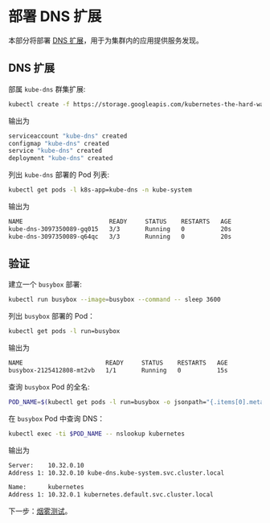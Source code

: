 # 部署 DNS 扩展

本部分将部署 [DNS 扩展](https://kubernetes.io/docs/concepts/services-networking/dns-pod-service/)，用于为集群内的应用提供服务发现。

## DNS 扩展

部属 `kube-dns` 群集扩展:

```sh
kubectl create -f https://storage.googleapis.com/kubernetes-the-hard-way/kube-dns.yaml
```

输出为

```sh
serviceaccount "kube-dns" created
configmap "kube-dns" created
service "kube-dns" created
deployment "kube-dns" created
```

列出 `kube-dns` 部署的 Pod 列表:

```sh
kubectl get pods -l k8s-app=kube-dns -n kube-system
```

输出为

```sh
NAME                        READY     STATUS    RESTARTS   AGE
kube-dns-3097350089-gq015   3/3       Running   0          20s
kube-dns-3097350089-q64qc   3/3       Running   0          20s
```

## 验证

建立一个 `busybox` 部署:

```sh
kubectl run busybox --image=busybox --command -- sleep 3600
```

列出 `busybox` 部署的 Pod：


```sh
kubectl get pods -l run=busybox
```

输出为

```sh
NAME                       READY     STATUS    RESTARTS   AGE
busybox-2125412808-mt2vb   1/1       Running   0          15s
```

查询 `busybox` Pod 的全名:

```sh
POD_NAME=$(kubectl get pods -l run=busybox -o jsonpath="{.items[0].metadata.name}")
```

在 `busybox` Pod 中查询 DNS：


```sh
kubectl exec -ti $POD_NAME -- nslookup kubernetes
```

输出为

```sh
Server:    10.32.0.10
Address 1: 10.32.0.10 kube-dns.kube-system.svc.cluster.local

Name:      kubernetes
Address 1: 10.32.0.1 kubernetes.default.svc.cluster.local
```

下一步：[烟雾测试](13-smoke-test.md)。
